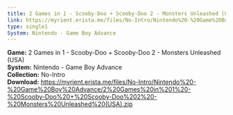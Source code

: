 ```yaml
---
title: 2 Games in 1 - Scooby-Doo + Scooby-Doo 2 - Monsters Unleashed (USA)
link: https://myrient.erista.me/files/No-Intro/Nintendo%20-%20Game%20Boy%20Advance/2%20Games%20in%201%20-%20Scooby-Doo%20+%20Scooby-Doo%202%20-%20Monsters%20Unleashed%20(USA).zip
type: single1
System: Nintendo - Game Boy Advance
---
```

<b>Game:</b> 2 Games in 1 - Scooby-Doo + Scooby-Doo 2 - Monsters Unleashed (USA)<br>
<b>System:</b> Nintendo - Game Boy Advance<br>
<b>Collection:</b> No-Intro<br>
<b>Download:</b> https://myrient.erista.me/files/No-Intro/Nintendo%20-%20Game%20Boy%20Advance/2%20Games%20in%201%20-%20Scooby-Doo%20+%20Scooby-Doo%202%20-%20Monsters%20Unleashed%20(USA).zip